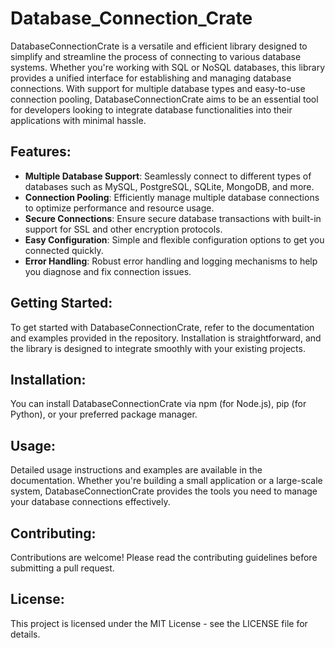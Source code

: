 # Database_Connection_Crate


DatabaseConnectionCrate is a versatile and efficient library designed to simplify and streamline the process of connecting to various database systems. Whether you're working with SQL or NoSQL databases, this library provides a unified interface for establishing and managing database connections. With support for multiple database types and easy-to-use connection pooling, DatabaseConnectionCrate aims to be an essential tool for developers looking to integrate database functionalities into their applications with minimal hassle.

## Features:
- **Multiple Database Support**: Seamlessly connect to different types of databases such as MySQL, PostgreSQL, SQLite, MongoDB, and more.
- **Connection Pooling**: Efficiently manage multiple database connections to optimize performance and resource usage.
- **Secure Connections**: Ensure secure database transactions with built-in support for SSL and other encryption protocols.
- **Easy Configuration**: Simple and flexible configuration options to get you connected quickly.
- **Error Handling**: Robust error handling and logging mechanisms to help you diagnose and fix connection issues.

## Getting Started:
To get started with DatabaseConnectionCrate, refer to the documentation and examples provided in the repository. Installation is straightforward, and the library is designed to integrate smoothly with your existing projects.

## Installation:
You can install DatabaseConnectionCrate via npm (for Node.js), pip (for Python), or your preferred package manager.

## Usage:
Detailed usage instructions and examples are available in the documentation. Whether you're building a small application or a large-scale system, DatabaseConnectionCrate provides the tools you need to manage your database connections effectively.

## Contributing:
Contributions are welcome! Please read the contributing guidelines before submitting a pull request.

## License:
This project is licensed under the MIT License - see the LICENSE file for details.
